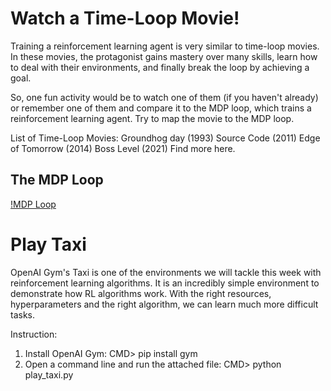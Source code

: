 # Watch a Time-Loop Movie!

Training a reinforcement learning agent is very similar to time-loop movies. In these movies, the protagonist gains mastery over many skills, learn how to deal with their environments, and finally break the loop by achieving a goal.

So, one fun activity would be to watch one of them (if you haven't already) or remember one of them and compare it to the MDP loop, which trains a reinforcement learning agent. Try to map the movie to the MDP loop.

List of Time-Loop Movies:
Groundhog day (1993)
Source Code (2011)
Edge of Tomorrow (2014)
Boss Level (2021)
Find more here.

## The MDP Loop
[!MDP Loop](https://raw.githubusercontent.com/FredAmouzgar/comp8220_ML_2021S1/main/images/MDP_loop.jpeg)

# Play Taxi

OpenAI Gym's Taxi is one of the environments we will tackle this week with reinforcement learning algorithms. It is an incredibly simple environment to demonstrate how RL algorithms work. With the right resources, hyperparameters and the right algorithm, we can learn much more difficult tasks.

Instruction:

1. Install OpenAI Gym: CMD> pip install gym
2. Open a command line and run the attached file: CMD> python play_taxi.py
